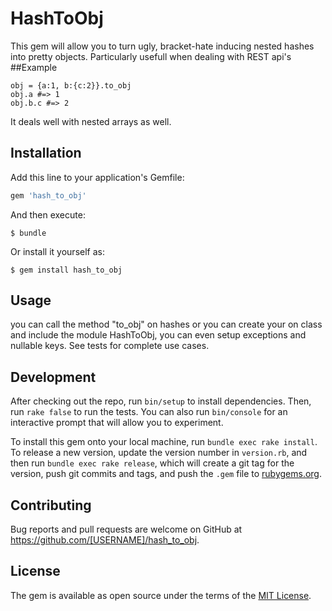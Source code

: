 # HashToObj
This gem will allow you to turn ugly, bracket-hate inducing nested hashes into pretty objects.
Particularly usefull when dealing with REST api's
##Example
```
obj = {a:1, b:{c:2}}.to_obj
obj.a #=> 1
obj.b.c #=> 2
```
It deals well with nested arrays as well.

## Installation

Add this line to your application's Gemfile:

```ruby
gem 'hash_to_obj'
```

And then execute:

    $ bundle

Or install it yourself as:

    $ gem install hash_to_obj

## Usage
you can call the method "to_obj" on hashes
or you can create your on class and include the module HashToObj, you can even setup exceptions and nullable keys.
See tests for complete use cases.


## Development

After checking out the repo, run `bin/setup` to install dependencies. Then, run `rake false` to run the tests. You can also run `bin/console` for an interactive prompt that will allow you to experiment.

To install this gem onto your local machine, run `bundle exec rake install`. To release a new version, update the version number in `version.rb`, and then run `bundle exec rake release`, which will create a git tag for the version, push git commits and tags, and push the `.gem` file to [rubygems.org](https://rubygems.org).

## Contributing

Bug reports and pull requests are welcome on GitHub at https://github.com/[USERNAME]/hash_to_obj.


## License

The gem is available as open source under the terms of the [MIT License](http://opensource.org/licenses/MIT).


